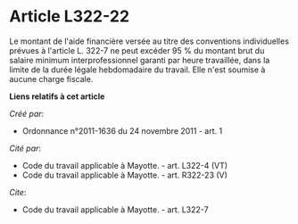 # Article L322-22

Le montant de l'aide financière versée au titre des conventions individuelles prévues à l'article L. 322-7 ne peut excéder 95
% du montant brut du salaire minimum interprofessionnel garanti par heure travaillée, dans la limite de la durée légale
hebdomadaire du travail. Elle n'est soumise à aucune charge fiscale.

**Liens relatifs à cet article**

_Créé par_:

  - Ordonnance n°2011-1636 du 24 novembre 2011 - art. 1

_Cité par_:

  - Code du travail applicable à Mayotte. - art. L322-4 (VT)
  - Code du travail applicable à Mayotte. - art. R322-23 (V)

_Cite_:

  - Code du travail applicable à Mayotte. - art. L322-7
